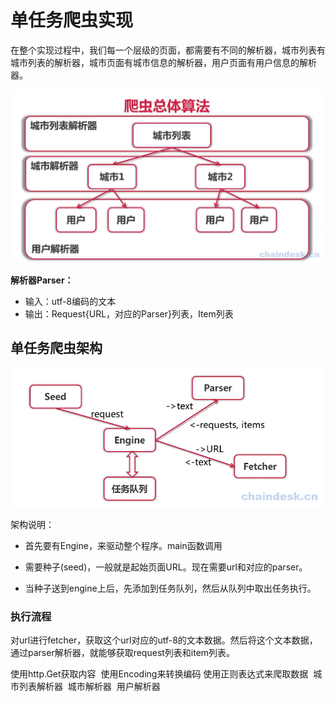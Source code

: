# 单任务爬虫实现
在整个实现过程中，我们每一个层级的页面，都需要有不同的解析器，城市列表有城市列表的解析器，城市页面有城市信息的解析器，用户页面有用户信息的解析器。

![](../imgs/single2.png)


**解析器Parser：**
- 输入：utf-8编码的文本
- 输出：Request{URL，对应的Parser}列表，Item列表

## 单任务爬虫架构

![](../imgs/single3.png)

架构说明：
- 首先要有Engine，来驱动整个程序。main函数调用

- 需要种子(seed)，一般就是起始页面URL。现在需要url和对应的parser。

- 当种子送到engine上后，先添加到任务队列，然后从队列中取出任务执行。
### 执行流程
 对url进行fetcher，获取这个url对应的utf-8的文本数据。然后将这个文本数据，通过parser解析器，就能够获取request列表和item列表。

使用http.Get获取内容 ​ 使用Encoding来转换编码 ​ 使用正则表达式来爬取数据 ​ 城市列表解析器 ​ 城市解析器 ​ 用户解析器
